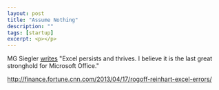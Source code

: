 ```yaml
---
layout: post
title: "Assume Nothing"
description: ""
tags: [startup]
excerpt: <p></p>
---
```

MG Siegler [writes](http://parislemon.com/post/76086019487/excel-the-last-microsoft-office-stronghold) "Excel persists and thrives. I believe it is the last great stronghold for Microsoft Office."

http://finance.fortune.cnn.com/2013/04/17/rogoff-reinhart-excel-errors/